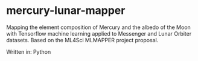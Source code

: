 # mercury-lunar-mapper
Mapping the element composition of Mercury and the albedo of the Moon with Tensorflow machine learning applied to Messenger and Lunar Orbiter datasets. Based on the ML4Sci MLMAPPER project proposal.

Written in: Python
